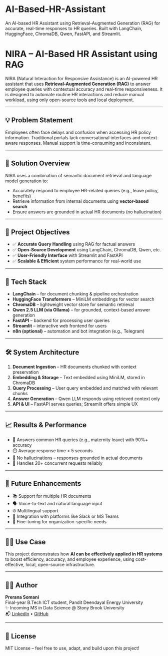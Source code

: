 # AI-Based-HR-Assistant
An AI-based HR Assistant using Retrieval-Augmented Generation (RAG) for accurate, real-time responses to HR queries. Built with LangChain, HuggingFace, ChromaDB, Qwen, FastAPI, and Streamlit.

# NIRA – AI-Based HR Assistant using RAG

NIRA (Natural Interaction for Responsive Assistance) is an AI-powered HR assistant that uses **Retrieval-Augmented Generation (RAG)** to answer employee queries with contextual accuracy and real-time responsiveness. It is designed to automate routine HR interactions and reduce manual workload, using only open-source tools and local deployment.

---

## 💡 Problem Statement

Employees often face delays and confusion when accessing HR policy information. Traditional portals lack conversational interfaces and context-aware responses. Manual support is time-consuming and inconsistent.

---

## 🚀 Solution Overview

NIRA uses a combination of semantic document retrieval and language model generation to:

- Accurately respond to employee HR-related queries (e.g., leave policy, benefits)
- Retrieve information from internal documents using **vector-based search**
- Ensure answers are grounded in actual HR documents (no hallucination)

---

## 🎯 Project Objectives

- ✅ **Accurate Query Handling** using RAG for factual answers  
- ✅ **Open-Source Development** using LangChain, ChromaDB, Qwen, etc.  
- ✅ **User-Friendly Interface** with Streamlit and FastAPI  
- ✅ **Scalable & Efficient** system performance for real-world use  

---

## 🧠 Tech Stack

- **LangChain** – for document chunking & pipeline orchestration  
- **HuggingFace Transformers** – MiniLM embeddings for vector search  
- **ChromaDB** – lightweight vector store for semantic retrieval  
- **Qwen 2.5 LLM (via Ollama)** – for grounded, context-based answer generation  
- **FastAPI** – backend for processing user queries  
- **Streamlit** – interactive web frontend for users  
- **n8n (optional)** – automation and bot integration (e.g., Telegram)

---

## 🛠️ System Architecture

1. **Document Ingestion** – HR documents chunked with context preservation  
2. **Embedding & Storage** – Text embedded using MiniLM, stored in ChromaDB  
3. **Query Processing** – User query embedded and matched with relevant chunks  
4. **Answer Generation** – Qwen LLM responds using retrieved context only  
5. **API & UI** – FastAPI serves queries; Streamlit offers simple UX  

---

## 📈 Results & Performance

- 💬 Answers common HR queries (e.g., maternity leave) with 90%+ accuracy  
- ⏱️ Average response time < 5 seconds  
- 🧠 No hallucinations – responses grounded in actual documents  
- 🧪 Handles 20+ concurrent requests reliably  

---

## 🧩 Future Enhancements

- 📚 Support for multiple HR documents  
- 🗣️ Voice-to-text and natural language input  
- 🌐 Multilingual support  
- 📎 Integration with platforms like Slack or MS Teams  
- 🧠 Fine-tuning for organization-specific needs  

---

## 👩‍💼 Use Case

This project demonstrates how **AI can be effectively applied in HR systems** to boost efficiency, accuracy, and employee experience, using cost-effective, local, open-source infrastructure.

---

## 👩‍💻 Author

**Prerana Somani**  
Final-year B.Tech ICT student, Pandit Deendayal Energy University  
✨ Incoming MS in Data Science @ Stony Brook University  
📬 [LinkedIn](https://www.linkedin.com/in/your-profile) • [GitHub](https://github.com/your-username)

---

## 📜 License

MIT License – feel free to use, adapt, and build upon this project!

